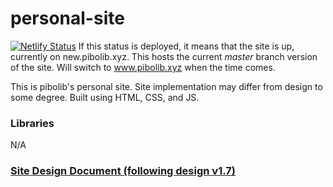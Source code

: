 # personal-site
[![Netlify Status](https://api.netlify.com/api/v1/badges/9c273381-87f8-4936-8da0-2e7aef55864f/deploy-status)](https://app.netlify.com/sites/pibosite/deploys)
If this status is deployed, it means that the site is up, currently on new.pibolib.xyz. This hosts the current *master* branch version of the site. Will switch to www.pibolib.xyz when the time comes.

This is pibolib's personal site. Site implementation may differ from design to some degree.
Built using HTML, CSS, and JS.

### Libraries
N/A

### [Site Design Document (following design v1.7)](https://www.figma.com/file/YEwev6ZDRRxRGcbjffbgmP/pibolib-site-specification-v1.7?node-id=0%3A1&t=aS657Aa3Swas7V14-1)
